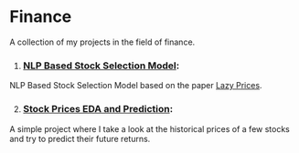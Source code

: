 # Finance
A collection of my projects in the field of finance. 

1. ### [NLP Based Stock Selection Model](https://github.com/mayuresh23sawant/NLP-based-stock-selection):
NLP Based Stock Selection Model based on the paper [Lazy Prices](https://www.nber.org/papers/w25084). 

2. ### [Stock Prices EDA and Prediction]():
A simple project where I take a look at the historical prices of a few stocks and try to predict their future returns. 

